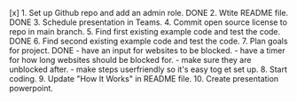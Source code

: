 
[x] 1. Set up Github repo and add an admin role. DONE
2. Wtite README file. DONE
3. Schedule presentation in Teams.
4. Commit open source license to repo in main branch.
5. Find first existing example code and test the code. DONE
6. Find second existing example code and test the code.
7. Plan goals for project. DONE
    - have an input for websites to be blocked.
    - have a timer for how long websites should be blocked for.
    - make sure they are unblocked after.
    - make steps userfriendly so it's easy tog et set up.
8. Start coding.
9. Update "How It Works" in README file.
10. Create presentation powerpoint.
